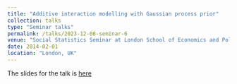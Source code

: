 ```yaml
---
title: "Additive interaction modelling with Gaussian process prior"
collection: talks
type: "Seminar talks"
permalink: /talks/2023-12-08-seminar-6
venue: "Social Statistics Seminar at London School of Economics and Political Science"
date: 2014-02-01
location: "London, UK"
---
```


The slides for the talk is [here](https://sahokoishida.github.io/files/slides_socialstatseminar2023.pdf)
